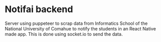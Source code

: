 # Notifai backend
Server using puppeteer to scrap data from Informatics School of the National University of Comahue to notify the students in an React Native made app. This is done using socket.io to send the data.